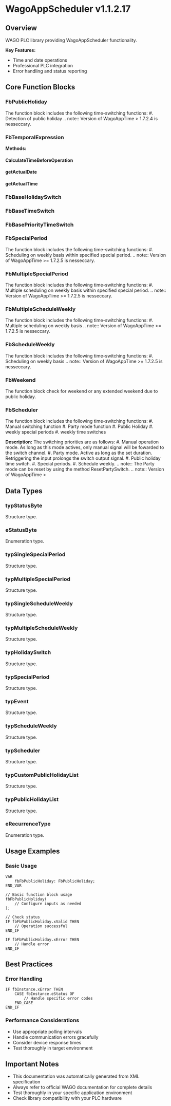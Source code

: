 # WagoAppScheduler v1.1.2.17

## Overview
WAGO PLC library providing WagoAppScheduler functionality.

**Key Features:**
- Time and date operations
- Professional PLC integration
- Error handling and status reporting

## Core Function Blocks

### FbPublicHoliday
The function block includes the following time-switching functions: #. Detection of public holiday .. note:: Version of WagoAppTime > 1.7.2.4 is nesseccary.

### FbTemporalExpression
**Methods:**

#### CalculateTimeBeforeOperation
#### getActualDate
#### getActualTime
### FbBaseHolidaySwitch
### FbBaseTimeSwitch
### FbBasePriorityTimeSwitch
### FbSpecialPeriod
The function block includes the following time-switching functions: #. Scheduling on weekly basis within specified special period. .. note:: Version of WagoAppTime >= 1.7.2.5 is nesseccary.

### FbMultipleSpecialPeriod
The function block includes the following time-switching functions: #. Multiple scheduling on weekly basis within specified special period. .. note:: Version of WagoAppTime >= 1.7.2.5 is nesseccary.

### FbMultipleScheduleWeekly
The function block includes the following time-switching functions: #. Multiple scheduling on weekly basis .. note:: Version of WagoAppTime >= 1.7.2.5 is nesseccary.

### FbScheduleWeekly
The function block includes the following time-switching functions: #. Scheduling on weekly basis .. note:: Version of WagoAppTime >= 1.7.2.5 is nesseccary.

### FbWeekend
The function block check for weekend or any extended weekend due to public holiday.

### FbScheduler
The function block includes the following time-switching functions: #. Manual switching function #. Party mode function #. Public Holiday #. weekly special periods #. weekly time switches

**Description:**
The switching priorities are as follows: #. Manual operation mode. As long as this mode actives, only manual signal will be fowarded to the switch channel. #. Party mode. Active as long as the set duration. Retriggering the input prolongs the switch output signal. #. Public holiday time switch. #. Special periods. #. Schedule weekly. .. note:: The Party mode can be reset by using the method ResetPartySwitch. .. note:: Version of WagoAppTime >

## Data Types

### typStatusByte
Structure type.

### eStatusByte
Enumeration type.

### typSingleSpecialPeriod
Structure type.

### typMultipleSpecialPeriod
Structure type.

### typSingleScheduleWeekly
Structure type.

### typMultipleScheduleWeekly
Structure type.

### typHolidaySwitch
Structure type.

### typSpecialPeriod
Structure type.

### typEvent
Structure type.

### typScheduleWeekly
Structure type.

### typScheduler
Structure type.

### typCustomPublicHolidayList
Structure type.

### typPublicHolidayList
Structure type.

### eRecurrenceType
Enumeration type.

## Usage Examples

### Basic Usage
```iec
VAR
    fbFbPublicHoliday: FbPublicHoliday;
END_VAR

// Basic function block usage
fbFbPublicHoliday(
    // Configure inputs as needed
);

// Check status
IF fbFbPublicHoliday.xValid THEN
    // Operation successful
END_IF

IF fbFbPublicHoliday.xError THEN
    // Handle error
END_IF
```

## Best Practices

### Error Handling
```iec
IF fbInstance.xError THEN
    CASE fbInstance.eStatus OF
        // Handle specific error codes
    END_CASE
END_IF
```

### Performance Considerations
- Use appropriate polling intervals
- Handle communication errors gracefully
- Consider device response times
- Test thoroughly in target environment

## Important Notes

- This documentation was automatically generated from XML specification
- Always refer to official WAGO documentation for complete details
- Test thoroughly in your specific application environment
- Check library compatibility with your PLC hardware

